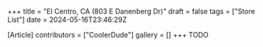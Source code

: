 +++
title = "El Centro, CA (803 E Danenberg Dr)"
draft = false
tags = ["Store List"]
date = 2024-05-16T23:46:29Z

[Article]
contributors = ["CoolerDude"]
gallery = []
+++
TODO